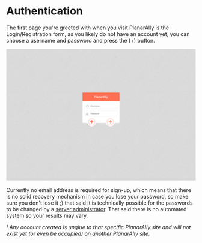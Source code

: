 # Authentication

The first page you're greeted with when you visit PlanarAlly is the Login/Registration form, as you likely do not have an account yet, you can choose a username and password and press the (+) button.

![](./login.png)

Currently no email address is required for sign-up, which means that there is no solid recovery mechanism in case you lose your password, so make sure you don't lose it ;) that said it is technically possible for the passwords to be changed by a [server administrator](../setup/server-management.md). That said there is no automated system so your results may vary.

_! Any account created is unqiue to that specific PlanarAlly site and will not exist yet (or even be occupied) on another PlanarAlly site._